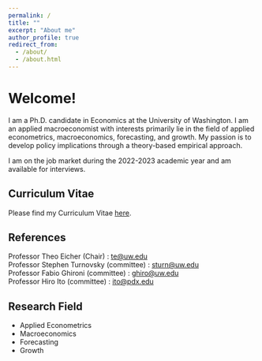 ```yaml
---
permalink: /
title: ""
excerpt: "About me"
author_profile: true
redirect_from: 
  - /about/
  - /about.html
---
```


Welcome! 
======
I am a Ph.D. candidate in Economics at the University of Washington.
I am an applied macroeconomist with interests primarily lie in the field of applied econometrics, macroeconomics, forecasting, and growth. My passion is to develop policy implications through a theory-based empirical approach. 

I am on the job market during the 2022-2023 academic year and am available for interviews. 

Curriculum Vitae
------
Please find my Curriculum Vitae [here](https://Reina-Kawai.github.io/files/cv_Kawai_Reina_latest_Sept.pdf).


References
------
Professor Theo Eicher (Chair) : [te@uw.edu](mailto:te@uw.edu) <br/>
Professor Stephen Turnovsky (committee) : [sturn@uw.edu](mailto:sturn@uw.edu) <br/>
Professor Fabio Ghironi (committee) : [ghiro@uw.edu](mailto:ghiro@uw.edu) <br/>
Professor Hiro Ito (committee) : [ito@pdx.edu](mailto:ito@pdx.edu)


Research Field
------
* Applied Econometrics
* Macroeconomics
* Forecasting
* Growth
  
